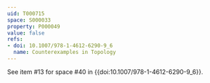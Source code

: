 ```yaml
---
uid: T000715
space: S000033
property: P000049
value: false
refs:
- doi: 10.1007/978-1-4612-6290-9_6
  name: Counterexamples in Topology
---
```


See item #13 for space #40 in {{doi:10.1007/978-1-4612-6290-9_6}}.
